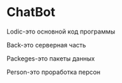 # ChatBot
Lodic-это основной код программы 

Back-это серверная часть

Paсkeges-это пакеты данных

Person-это проработка персон
